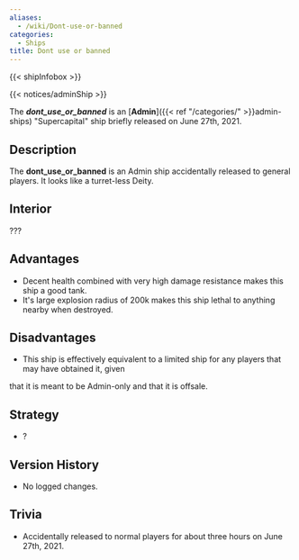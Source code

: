 ```yaml
---
aliases:
  - /wiki/Dont-use-or-banned
categories:
  - Ships
title: Dont use or banned
---
```


{{< shipInfobox >}}

{{< notices/adminShip >}}

The **_dont_use_or_banned_** is an [**Admin**]({{< ref "/categories/" >}}admin-ships) "Supercapital" ship briefly released on June 27th, 2021.

## Description

The **dont_use_or_banned** is an Admin ship accidentally released to general players. It looks like a turret-less Deity.

## Interior

???

## Advantages

- Decent health combined with very high damage resistance makes this ship a good tank.
- It's large explosion radius of 200k makes this ship lethal to anything nearby when destroyed.

## Disadvantages

- This ship is effectively equivalent to a limited ship for any players that may have obtained it, given

that it is meant to be Admin-only and that it is offsale.

## Strategy

- ?

## Version History

- No logged changes.

## Trivia

- Accidentally released to normal players for about three hours on June 27th, 2021.
